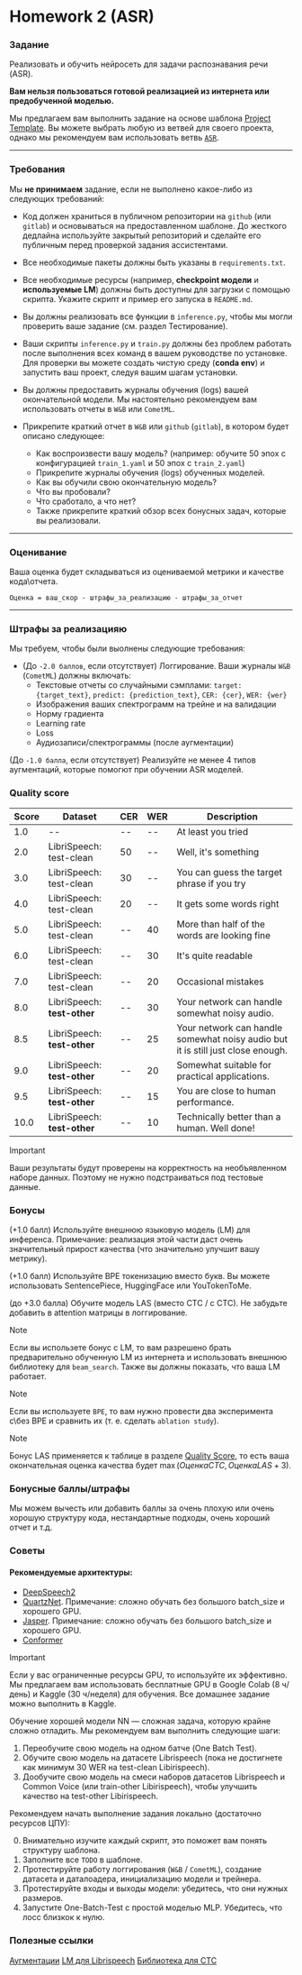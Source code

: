 # Homework 2 (ASR)

### Задание

Реализовать и обучить нейросеть для задачи распознавания речи (ASR).

**Вам нельзя пользоваться готовой реализацией из интернета или предобученной моделью.**

Мы предлагаем вам выполнить задание на основе шаблона [Project Template](https://github.com/Blinorot/pytorch_project_template). Вы можете выбрать любую из ветвей для своего проекта, однако мы рекомендуем вам использовать ветвь [`ASR`](https://github.com/Blinorot/pytorch_project_template/tree/example/asr).

---

### Требования

Мы **не принимаем** задание, если не выполнено какое-либо из следующих требований:

- Код должен храниться в публичном репозитории на `github` (или `gitlab`) и основываться на предоставленном шаблоне. До жесткого дедлайна используйте закрытый репозиторий и сделайте его публичным перед проверкой задания ассистентами.
- Все необходимые пакеты должны быть указаны в `requirements.txt`.
- Все необходимые ресурсы (например, **checkpoint модели** и **используемые LM**) должны быть доступны для загрузки с помощью скрипта. Укажите скрипт и пример его запуска в `README.md`.
- Вы должны реализовать все функции в `inference.py`, чтобы мы могли проверить ваше задание (см. раздел Тестирование).
- Ваши скрипты `inference.py` и `train.py` должны без проблем работать после выполнения всех команд в вашем руководстве по установке. Для проверки вы можете создать чистую среду (**conda env**) и запустить ваш проект, следуя вашим шагам установки.
- Вы должны предоставить журналы обучения (logs) вашей окончательной модели. Мы настоятельно рекомендуем вам использовать отчеты в `W&B` или `CometML`.

- Прикрепите краткий отчет в `W&B` или `github` (`gitlab`), в котором будет описано следующее:
  - Как воспроизвести вашу модель? (например: обучите 50 эпох с конфигурацией `train_1.yaml` и 50 эпох с `train_2.yaml`)
  - Прикрепите журналы обучения (logs) обученных моделей.
  - Как вы обучили свою окончательную модель?
  - Что вы пробовали?
  - Что сработало, а что нет?
  - Также прикрепите краткий обзор всех бонусных задач, которые вы реализовали.

---
### Оценивание

Ваша оценка будет складываться из оцениваемой метрики и качестве кода\отчета.

```
Оценка = ваш_скор - штрафы_за_реализацию - штрафы_за_отчет
```
---

### Штрафы за реализацияю

Мы требуем, чтобы были выолнены следующие требования:

- (До `-2.0 баллов`, если отсутствует) Логгирование. Ваши журналы `W&B` (`CometML`) должны включать:
  - Текстовые отчеты со случайными сэмплами: `target: {target_text}`, `predict: {prediction_text}`, `CER: {cer}`, `WER: {wer}`
  - Изображения ваших спектрограмм на трейне и на валидации     
  - Норму градиента
  - Learning rate
  - Loss
  - Аудиозаписи/спектрограммы (после аугментации)
  
(До `-1.0 балла`, если отсутствует) Реализуйте не менее 4 типов аугментаций, которые помогют при обучении ASR моделей.

### Quality score

| Score | Dataset                     | CER | WER | Description                                                                     |
| ----- | --------------------------- | --- | --- | ------------------------------------------------------------------------------- |
| 1.0   | --                          | --  | --  | At least you tried                                                              |
| 2.0   | LibriSpeech: test-clean     | 50  | --  | Well, it's something                                                            |
| 3.0   | LibriSpeech: test-clean     | 30  | --  | You can guess the target phrase if you try                                      |
| 4.0   | LibriSpeech: test-clean     | 20  | --  | It gets some words right                                                        |
| 5.0   | LibriSpeech: test-clean     | --  | 40  | More than half of the words are looking fine                                    |
| 6.0   | LibriSpeech: test-clean     | --  | 30  | It's quite readable                                                             |
| 7.0   | LibriSpeech: test-clean     | --  | 20  | Occasional mistakes                                                             |
| 8.0   | LibriSpeech: **test-other** | --  | 30  | Your network can handle somewhat noisy audio.                                   |
| 8.5   | LibriSpeech: **test-other** | --  | 25  | Your network can handle somewhat noisy audio but it is still just close enough. |
| 9.0   | LibriSpeech: **test-other** | --  | 20  | Somewhat suitable for practical applications.                                   |
| 9.5   | LibriSpeech: **test-other** | --  | 15  | You are close to human performance.                                             |
| 10.0  | LibriSpeech: **test-other** | --  | 10  | Technically better than a human. Well done!                                     |

> [!IMPORTANT]
> Ваши результаты будут проверены на корректность на необъявленном наборе данных. Поэтому не нужно подстраиваться под тестовые данные. 

### Бонусы
(+1.0 балл) Используйте внешнюю языковую модель (LM) для инференса. Примечание: реализация этой части даст очень значительный прирост качества (что значительно улучшит вашу метрику). 

(+1.0 балл) Используйте BPE токенизацию вместо букв. Вы можете использовать SentencePiece, HuggingFace или YouTokenToMe.

(до +3.0 балла) Обучите модель LAS (вместо CTC / с CTC). Не забудьте добавить в attention матрицы в логгирование.

> [!NOTE]
> Если вы использете бонус с LM, то вам разрешено брать предварительно обученную LM из интернета и использовать внешнюю библиотеку для `beam_search`. Также вы должны показать, что ваша LM работает.

> [!NOTE]
> Если вы используете `BPE`, то вам нужно провести два эксперимента с\без BPE и сравнить их (т. е. сделать `ablation study`).

> [!NOTE]
> Бонус LAS применяется к таблице в разделе [Quality Score](#quality-score), то есть ваша окончательная оценка качества будет $\max(Оценка CTC, Оценка LAS + 3)$.

### Бонусные баллы/штрафы
Мы можем вычесть или добавить баллы за очень плохую или очень хорошую структуру кода, нестандартные подходы, очень хороший отчет и т.д.

### Советы

#### Рекомендуемые архитектуры:

- [DeepSpeech2](http://proceedings.mlr.press/v48/amodei16.pdf)
- [QuartzNet](https://arxiv.org/abs/1910.10261). Примечание: сложно обучать без большого batch_size и хорошего GPU.
- [Jasper](https://arxiv.org/pdf/1904.03288.pdf). Примечание: сложно обучать без большого batch_size и хорошего GPU.
- [Conformer](https://arxiv.org/abs/2005.08100)

> [!IMPORTANT]
> Если у вас ограниченные ресурсы GPU, то используйте их эффективно. Мы предлагаем вам использовать бесплатные GPU в Google Colab (8 ч/день) и Kaggle (30 ч/неделя) для обучения. Все домашнее задание можно выполнить в Kaggle.

Обучение хорошей модели NN — сложная задача, которую крайне сложно отладить. Мы рекомендуем вам выполнить следующие шаги:

1. Переобучите свою модель на одном батче (One Batch Test).
2. Обучите свою модель на датасете  Librispeech (пока не достигнете как минимум 30 WER на test-clean Libirispeech).
3. Дообучите свою модель на смеси наборов датасетов Librispeech и Common Voice (или train-other Libirispeech), чтобы улучшить качество на test-other Libirispeech.

Рекомендуем начать выполнение задания локально (достаточно ресурсов ЦПУ):

0. Внимательно изучите каждый скрипт, это поможет вам понять структуру шаблона.
1. Заполните все `TODO` в шаблоне.
2. Протестируйте работу логгирования (`W&B` / `CometML`), создание датасета и даталоадера, инициализацию модели и трейнера.
3. Протестируйте входы и выходы модели: убедитесь, что они нужных размеров.
4. Запустите One-Batch-Test с простой моделью MLP. Убедитесь, что лосс близкок к нулю.

### Полезные ссылки

[Аугментации](https://pytorch.org/audio/stable/transforms.html)
[LM для Librispeech](https://www.openslr.org/11/)
[Библиотека для CTC](https://github.com/kensho-technologies/pyctcdecode)
